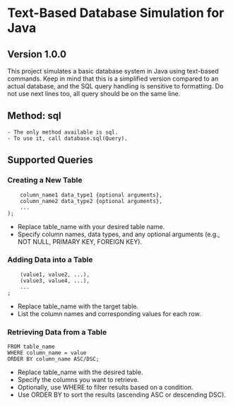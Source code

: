 # Text-Based Database Simulation for Java

## Version 1.0.0

This project simulates a basic database system in Java using text-based commands. Keep in mind that this is a simplified version compared to an actual database, and the SQL query handling is sensitive to formatting. Do not use next lines too, all query should be on the same line.
## Method: sql
    - The only method available is sql.
    - To use it, call database.sql(Query).
## Supported Queries
### Creating a New Table
``` CREATE TABLE table_name (
    column_name1 data_type1 {optional arguments},
    column_name2 data_type2 {optional arguments},
    ...
); 
```
- Replace table_name with your desired table name.
- Specify column names, data types, and any optional arguments (e.g., NOT NULL, PRIMARY KEY, FOREIGN KEY).

### Adding Data into a Table
```INSERT INTO table_name (column_name1, column_name2, ...) VALUES
    (value1, value2, ...),
    (value3, value4, ...),
    ...
;
```
- Replace table_name with the target table.
- List the column names and corresponding values for each row.
  
### Retrieving Data from a Table
```SELECT column_name1, column_name2, ...
FROM table_name
WHERE column_name = value
ORDER BY column_name ASC/DSC;
```
- Replace table_name with the desired table.
- Specify the columns you want to retrieve.
- Optionally, use WHERE to filter results based on a condition.
- Use ORDER BY to sort the results (ascending ASC or descending DSC).

